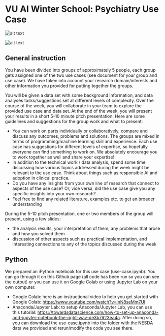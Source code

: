 # VU AI Winter School: Psychiatry Use Case

![alt text](https://psychiatryamsterdam.nl/wp-content/uploads/2023/11/Logo-SIA1.jpg) 




![alt text](https://psychiatryamsterdam.nl/wp-content/uploads/2023/10/logo-psychiatry.png)

## General instruction
You have been divided into groups of approximately 5 people, each group gets assigned one of the two use cases (see document for your group and use case). We have taken into account your research domain/interests and other information you provided for putting together the groups.

You will be given a data set with some background information, and data analyses tasks/suggestions set at different levels of complexity. Over the course of the week, you will collaborate in your team to explore the provided use case and data set. At the end of the week, you will present your results in a short 5-10 minute pitch presentation. Here are some guidelines and suggestions for the group work and what to present:

-	You can work on parts individually or collaboratively, compare and discuss any outcomes, problems and solutions. The groups are mixed in terms of programming/machine learning skill and experience. Each use case has suggestions for different levels of expertise, so hopefully everyone can find something to work on. We absolutely encourage you to work together as well and share your expertise!
-	In addition to the technical work / data analysis, spend some time discussing how various topics addressed during the week might be relevant to the use case. Think about things such as responsible AI and adoption in clinical practice.
-	Do you have any insights from your own line of research that connect to aspects of the use case? Or, vice versa, did the use case give you any specific insights into your own research?
-	Feel free to find any related literature, examples etc. to get an broader understanding

During the 5-10 pitch presentation, one or two members of the group will present, using a few slides:
- the analysis results, your interpretation of them, any problems that arose and how you solved them
- discussion of other aspects such as practical implementation, and interesting connections to any of the topics discussed during the week

## Python

We prepared an iPython notebook for this use case (use-case.ipynb). You can go through it on this Github page (all code has been run so you can see the output) or you can use it on Google Colab or using Jupyter Lab on your own computer.

- Google Colab: here is an instructional video to help you get started with Google Colab: https://www.youtube.com/watch?v=inN8seMm7UI
- Anaconda/Jupyter Lab: to setup Anaconda/Jupyter Lab, you can use this tutorial: https://towardsdatascience.com/how-to-set-up-anaconda-and-jupyter-notebook-the-right-way-de3b7623ea4a. After doing so, you can download the use-case.ipynb into the folder with the NESDA data we provided and rerun/modify the code you see there. 
